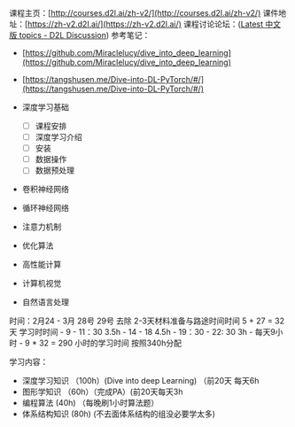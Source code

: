 
课程主页：[http://courses.d2l.ai/zh-v2/](http://courses.d2l.ai/zh-v2/)
课件地址：[https://zh-v2.d2l.ai/](https://zh-v2.d2l.ai/)
课程讨论论坛：([Latest 中文版 topics - D2L Discussion](https://discuss.d2l.ai/c/chinese-version/16))
参考笔记：
- [https://github.com/Miraclelucy/dive_into_deep_learning](https://github.com/Miraclelucy/dive_into_deep_learning)
- [https://tangshusen.me/Dive-into-DL-PyTorch/#/](https://tangshusen.me/Dive-into-DL-PyTorch/#/)

 - 深度学习基础
	- [ ] 课程安排
	- [ ] 深度学习介绍
	- [ ] 安装
	- [ ] 数据操作
	- [ ] 数据预处理
 - 卷积神经网络
 - 循环神经网络
 - 注意力机制
 - 优化算法
 - 高性能计算
 - 计算机视觉
 - 自然语言处理


时间：2月24 - 3月 28号 29号 去除 2-3天材料准备与路途时间时间
 5 + 27 = 32天
 学习时时间
	 -  9 - 11：30    3.5h
	 - 14 - 18  4.5h
	 -  19：30  - 22: 30   3h
	 -  每天9小时
	 - 9 * 32 = 290 小时的学习时间 按照340h分配
	 
学习内容：
- 深度学习知识 （100h）(Dive into deep Learning) （前20天 每天6h
- 图形学知识       （60h）（完成PA）(前20天每天3h
- 编程算法  (40h)  （每晚刷1小时算法题）
- 体系结构知识  (80h)  (不去面体系结构的组没必要学太多)
